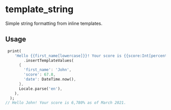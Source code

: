 # template_string

Simple string formatting from inline templates.

## Usage

```dart
 print(
    'Hello {{first_name[lowercase]}}! Your score is {{score:Int[percentPattern]}} as of {{date:DateTime[yMMMM]}}.'
        .insertTemplateValues(
      {
        'first_name': 'John',
        'score': 67.8,
        'date': DateTime.now(),
      },
      Locale.parse('en'),
    ),
  );
// Hello John! Your score is 6,780% as of March 2021.
```